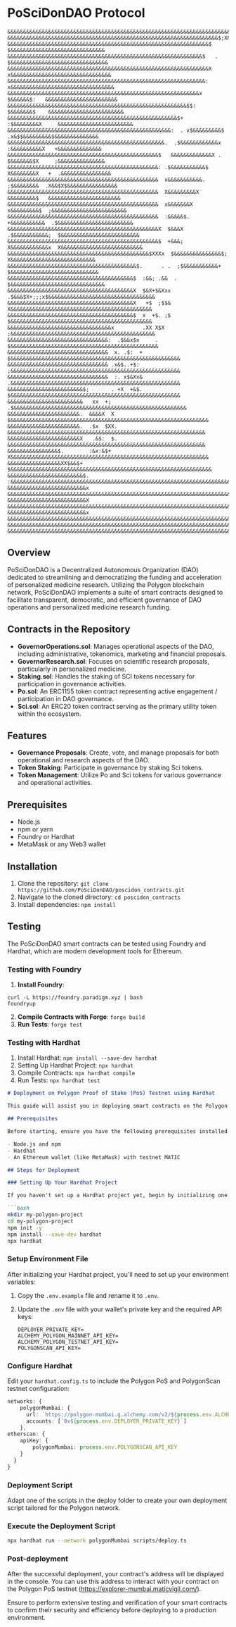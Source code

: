 # PoSciDonDAO Protocol

    &&&&&&&&&&&&&&&&&&&&&&&&&&&&&&&&&&&&&&&&&&&&&&&&&&&&&&&&&&&&&&&&&&&&&&&&&&&&&&&&&&&&&&&&&&&&&&&&&&&&
    &&&&&&&&&&&&&&&&&&&&&&&&&&&&&&&&&&&&&&&&&&&&&&&&&&&&&&&&&&&&&&&&&&&$;X&&&&&&&&&&&&&&&&&&&&&&&&&&&&&&
    &&&&&&&&&&&&&&&&&&&&&&&&&&&&&&&&&&&&&&&&&&&&&&&&&&&&&&&&&&&&&&&&$    $&&&&&&&&&&&&&&&&&&&&&&&&&&&&&&
    &&&&&&&&&&&&&&&&&&&&&&&&&&&&&&&&&&&&&&&&&&&&&&&&&&&&&&&&&&&&&&$   . $&&&&&&&&&&&&&&&&&&&&&&&&&&&&&&&
    &&&&&&&&&&&&&&&&&&&&&&&&&&&&&&&&&&&&&&&&&&&&&&&&&&&&&&&&&&&&&&&&X  x&&&&&&&&&&&&&&&&&&&&&&&&&&&&&&&&
    &&&&&&&&&&&&&&&&&&&&&&&&&&&&&&&&&&&&&&&&&&&&&&&&&&&&&&&&&&&&&&&:  x&&&&&&&&&&&&&&&&&&&&&&&&&&&&&&&&&
    &&&&&&&&&&&&&&&&&&&&&&&&&&&&&&&&&&&&&&&&&&&&&&&&&&&&&&&&&&&&&x   $&&&&&&$:   &&&&&&&&&&&&&&&&&&&&&&&
    &&&&&&&&&&&&&&&&&&&&&&&&&&&&&&&&&&&&&&&&&&&&&&&&&&&&&&&&&$$:   $&&&&&&&$    &&&&&&&&&&&&&&&&&&&&&&&&
    &&&&&&&&&&&&&&&&&&&&&&&&&&&&&&&&&&&&&&&&&&&&&&&&&&&&&&$+    :$&&&&&&&&X     &&&&&&&&&&&&&&&&&&&&&&&&
    &&&&&&&&&&&&&&&&&&&&&&&&&&&&&&&&&&&&&&&&&&&&&&&&&&&&:  . x$&&&&&&&&&$  .x&$$&&&&&&&&&$&&&&&&&&&&&&&&
    &&&&&&&&&&&&&&&&&&&&&&&&&&&&&&&&&&&&&&&&&&&&&&&&&&.  .$&&&&&&&&&&&&x  :&&&&&&&&&&X   +&&&&&&&&&&&&&&
    &&&&&&&&&&&&&&&&&&&&&&&&&&&&&&&&&&&&&&&&&&&&&&&&$   &&&&&&&&&&&&&X . $&&&&&&&$X     ;&&&&&&&&&&&&&&&
    &&&&&&&&&&&&&&&&&&&&&&&&&&&&&&&&&&&&&&&&&&&&&&&&: .$&&&&&&&&&&&$   X&&&&&&&&X   +  .&&&&&&&&&&&&&&&&
    &&&&&&&&&&&&&&&&&&&&&&&&&&&&&&&&&&&&&&&&&&&&&&&&  x&&&&&&&&&&&.  ;$&&&&&&&&  .X&&$X$&&&&&&&&&&&&&&&&
    &&&&&&&&&&&&&&&&&&&&&&&&&&&&&&&&&&&&&&&&&&&&&&&&  X&&&&&&&&&X   &&&&&&&&&$   &&&&&&&&&&&&&&&&&&&&&&&
    &&&&&&&&&&&&&&&&&&&&&&&&&&&&&&&&&&&&&&&&&&&&&&&&  x&&&&&&&X   x&&&&&&&&&$  ;&&&&&&&&&&&&&&&&&&&&&&&&
    &&&&&&&&&&&&&&&&&&&&&&&&&&&&&&&&&&&&&&&&&&&&&&&&  :&&&&&$.  +&&&&&&&&&&&  .$&&&&&&&&&&&&&&&&&&&&&&&&
    &&&&&&&&&&&&&&&&&&&&&&&&&&&&&&&&&&&&&&&&&&&&&&&&X  $&&&X  .$&&&&&&&&&&&;  $&&&&&&&&&&&&&&&&&&&&&&&&&
    &&&&&&&&&&&&&&&&&&&&&&&&&&&&&&&&&&&&&&&&&&&&&&&&$  +&&&; X&&&&&&&&&&&&x  X&&&&&&&&&&&&&&&&&&&&&&&&&&
    &&&&&&&&&&&&&&&&&&&&&&&&&&&&&&&&&&&&&&&&&&&&&$XXXx  $&&&&&&&&&&&&&&&$;  X&&&&&&&&&&&&&&&&&&&&&&&&&&&
    &&&&&&&&&&&&&&&&&&&&&&&&&&&&&&&&&&&&&&&&&$.      . .  ;$&&&&&&&&&&&+   $&&&&&&&&&&&&&&&&&&&&&&&&&&&&
    &&&&&&&&&&&&&&&&&&&&&&&&&&&&&&&&&&&&&&&&$  :&&; .&&  .               $&&&&&&&&&&&&&&&&&&&&&&&&&&&&&&
    &&&&&&&&&&&&&&&&&&&&&&&&&&&&&&&&&&&&&&&&X  $&X+$&Xxx .$&&&$X+;;;x$&&&&&&&&&&&&&&&&&&&&&&&&&&&&&&&&&&
    &&&&&&&&&&&&&&&&&&&&&&&&&&&&&&&&&&&&&&&&X   +$  ;$$&  X&&&&&&&&&&&&&&&&&&&&&&&&&&&&&&&&&&&&&&&&&&&&&
    &&&&&&&&&&&&&&&&&&&&&&&&&&&&&&&&&&&&&&&&$  x  +$. ;$  $&&&&&&&&&&&&&&&&&&&&&&&&&&&&&&&&&&&&&&&&&&&&&
    &&&&&&&&&&&&&&&&&&&&&&&&&&&&&&&&&x         .XX X$X   ;&&&&&&&&&&&&&&&&&&&&&&&&&&&&&&&&&&&&&&&&&&&&&&
    &&&&&&&&&&&&&&&&&&&&&&&&&&&&&&&&:  .$&&x$x     .    $&&&&&&&&&&&&&&&&&&&&&&&&&&&&&&&&&&&&&&&&&&&&&&&
    &&&&&&&&&&&&&&&&&&&&&&&&&&&&&&&&  x. .$:  +  $&&&&&&&&&&&&&&&&&&&&&&&&&&&&&&&&&&&&&&&&&&&&&&&&&&&&&&
    &&&&&&&&&&&&&&&&&&&&&&&&&&&&&&&& .x&$..+$:   ;&&&&&&&&&&&&&&&&&&&&&&&&&&&&&&&&&&&&&&&&&&&&&&&&&&&&&&
    &&&&&&&&&&&&&&&&&&&&&&&&&&&&&&&&  :. x$&Xx&  .&&&&&&&&&&&&&&&&&&&&&&&&&&&&&&&&&&&&&&&&&&&&&&&&&&&&&&
    &&&&&&&&&&&&&&&&&&&&&&&&$;       . +X  +&$.  $&&&&&&&&&&&&&&&&&&&&&&&&&&&&&&&&&&&&&&&&&&&&&&&&&&&&&&
    &&&&&&&&&&&&&&&&&&&&&&&&   xx  +;          .$&&&&&&&&&&&&&&&&&&&&&&&&&&&&&&&&&&&&&&&&&&&&&&&&&&&&&&&
    &&&&&&&&&&&&&&&&&&&&&&&.  &&&&X  X  $&&&&&&&&&&&&&&&&&&&&&&&&&&&&&&&&&&&&&&&&&&&&&&&&&&&&&&&&&&&&&&&
    &&&&&&&&&&&&&&&&&&&&&&&.  .$x  $XX.  &&&&&&&&&&&&&&&&&&&&&&&&&&&&&&&&&&&&&&&&&&&&&&&&&&&&&&&&&&&&&&&
    &&&&&&&&&&&&&&&&&&&&&&&X   .&$:  $.  &&&&&&&&&&&&&&&&&&&&&&&&&&&&&&&&&&&&&&&&&&&&&&&&&&&&&&&&&&&&&&&
    &&&&&&&&&&&&&&&&$.        :&x:&$+   X&&&&&&&&&&&&&&&&&&&&&&&&&&&&&&&&&&&&&&&&&&&&&&&&&&&&&&&&&&&&&&&
    &&&&&&&&&&&&&&&&&XX$&&$+           $&&&&&&&&&&&&&&&&&&&&&&&&&&&&&&&&&&&&&&&&&&&&&&&&&&&&&&&&&&&&&&&&
    &&&&&&&&&&&&&&&&&&&&&&&&$. :&&&&&&&&&&&&&&&&&&&&&&&&&&&&&&&&&&&&&&&&&&&&&&&&&&&&&&&&&&&&&&&&&&&&&&&&
    &&&&&&&&&&&&&&&&&&&&&&&&&x  &&&&&&&&&&&&&&&&&&&&&&&&&&&&&&&&&&&&&&&&&&&&&&&&&&&&&&&&&&&&&&&&&&&&&&&&
    &&&&&&&&&&&&&&&&&&&&&&&&&X  &&&&&&&&&&&&&&&&&&&&&&&&&&&&&&&&&&&&&&&&&&&&&&&&&&&&&&&&&&&&&&&&&&&&&&&&
    &&&&&&&&&&&&&&&&&&&&&&&&&x  &&&&&&&&&&&&&&&&&&&&&&&&&&&&&&&&&&&&&&&&&&&&&&&&&&&&&&&&&&&&&&&&&&&&&&&&
    &&&&&&&&&&&&&&&&&&&&&&&&&&&&&&&&&&&&&&&&&&&&&&&&&&&&&&&&&&&&&&&&&&&&&&&&&&&&&&&&&&&&&&&&&&&&&&&&&&&&
    &&&&&&&&&&&&&&&&&&&&&&&&&&&&&&&&&&&&&&&&&&&&&&&&&&&&&&&&&&&&&&&&&&&&&&&&&&&&&&&&&&&&&&&&&&&&&&&&&&&&

## Overview

PoSciDonDAO is a Decentralized Autonomous Organization (DAO) dedicated to streamlining and democratizing the funding and acceleration of personalized medicine research. Utilizing the Polygon blockchain network, PoSciDonDAO implements a suite of smart contracts designed to facilitate transparent, democratic, and efficient governance of DAO operations and personalized medicine research funding.

## Contracts in the Repository

- **GovernorOperations.sol**: Manages operational aspects of the DAO, including administrative, tokenomics, marketing and financial proposals.
- **GovernorResearch.sol**: Focuses on scientific research proposals, particularly in personalized medicine.
- **Staking.sol**: Handles the staking of SCI tokens necessary for participation in governance activities.
- **Po.sol**: An ERC1155 token contract representing active engagement / participation in DAO governance.
- **Sci.sol**: An ERC20 token contract serving as the primary utility token within the ecosystem.

## Features

- **Governance Proposals**: Create, vote, and manage proposals for both operational and research aspects of the DAO.
- **Token Staking**: Participate in governance by staking Sci tokens.
- **Token Management**: Utilize Po and Sci tokens for various governance and operational activities.

## Prerequisites

- Node.js
- npm or yarn
- Foundry or Hardhat
- MetaMask or any Web3 wallet

## Installation

1. Clone the repository: `git clone https://github.com/PoSciDonDAO/poscidon_contracts.git`
2. Navigate to the cloned directory: `cd poscidon_contracts`
3. Install dependencies: `npm install`

## Testing

The PoSciDonDAO smart contracts can be tested using Foundry and Hardhat, which are modern development tools for Ethereum.

### Testing with Foundry

1. **Install Foundry**:

```
curl -L https://foundry.paradigm.xyz | bash
foundryup
```

2. **Compile Contracts with Forge**: `forge build`
3. **Run Tests**: `forge test`

### Testing with Hardhat

1. Install Hardhat: `npm install --save-dev hardhat`
2. Setting Up Hardhat Project: `npx hardhat`
3. Compile Contracts: `npx hardhat compile`
4. Run Tests: `npx hardhat test`

```markdown
# Deployment on Polygon Proof of Stake (PoS) Testnet using Hardhat

This guide will assist you in deploying smart contracts on the Polygon PoS testnet using Hardhat.

## Prerequisites

Before starting, ensure you have the following prerequisites installed and configured:

- Node.js and npm
- Hardhat
- An Ethereum wallet (like MetaMask) with testnet MATIC

## Steps for Deployment

### Setting Up Your Hardhat Project

If you haven't set up a Hardhat project yet, begin by initializing one:

```bash
mkdir my-polygon-project
cd my-polygon-project
npm init -y
npm install --save-dev hardhat
npx hardhat
```

### Setup Environment File

After initializing your Hardhat project, you'll need to set up your environment variables:

1. Copy the `.env.example` file and rename it to `.env`.
2. Update the `.env` file with your wallet's private key and the required API keys:

   ```plaintext
   DEPLOYER_PRIVATE_KEY=
   ALCHEMY_POLYGON_MAINNET_API_KEY=
   ALCHEMY_POLYGON_TESTNET_API_KEY=
   POLYGONSCAN_API_KEY=
   ```

### Configure Hardhat

Edit your `hardhat.config.ts` to include the Polygon PoS and PolygonScan testnet configuration:

```typescript
networks: {
    polygonMumbai: {
      url: `https://polygon-mumbai.g.alchemy.com/v2/${process.env.ALCHEMY_POLYGON_TESTNET_API_KEY}`,
      accounts: [`0x${process.env.DEPLOYER_PRIVATE_KEY}`]
    },
etherscan: {
    apiKey: {
        polygonMumbai: process.env.POLYGONSCAN_API_KEY
    }
  }
}
```

### Deployment Script

Adapt one of the scripts in the deploy folder to create your own deployment script tailored for the Polygon network.

### Execute the Deployment Script

```bash
npx hardhat run --network polygonMumbai scripts/deploy.ts
```

### Post-deployment

After the successful deployment, your contract's address will be displayed in the console. You can use this address to interact with your contract on the Polygon PoS testnet (https://explorer-mumbai.maticvigil.com/).

Ensure to perform extensive testing and verification of your smart contracts to confirm their security and efficiency before deploying to a production environment.
```
